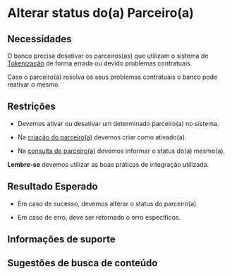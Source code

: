 # Alterar status do(a) Parceiro(a)

## Necessidades

O banco precisa desativar os parceiros(as) que utilizam o sistema de [Tokenização](../README.md) de forma errada ou devido 
problemas contratuais.

Caso o parceiro(a) resolva os seus problemas contratuais o banco pode reativar o mesmo.
    
## Restrições

- Devemos ativar ou desativar um determinado parceiro(a) no sistema.

- Na [criação do parceiro(a)](005-cricao-parceiro-parte-I.md) devemos criar como ativado(a).

- Na [consulta de parceiro(a)](015-consulta-parceiro.md) devemos informar o status do(a) mesmo(a).

**Lembre-se** devemos utilizar as boas práticas de integração utilizada.

## Resultado Esperado

- Em caso de sucesso, devemos alterar o status do parceiro(a).

- Em caso de erro, deve ser retornado o erro específicos.

## Informações de suporte

## Sugestões de busca de conteúdo